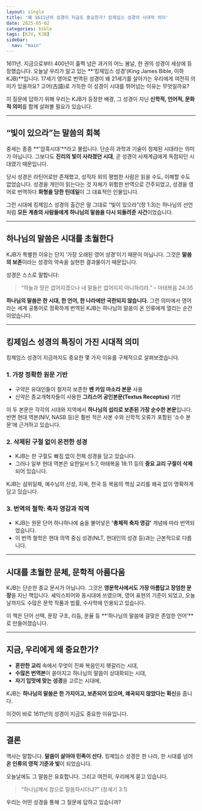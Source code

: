 ```yaml
---
layout: single
title: '왜 1611년의 성경이 지금도 중요한가? 킹제임스 성경의 시대적 의미'
date: 2025-05-02
categories: bible
tags: [KJV, KJB]
sidebar:
  nav: "main"
---
```


1611년. 지금으로부터 400년이 훌쩍 넘은 과거의 어느 봄날, 한 권의 성경이 세상에 등장했습니다. 오늘날 우리가 알고 있는 **‘킹제임스 성경’(King James Bible, 이하 KJB)**입니다. 17세기 영어로 번역된 성경이 왜 21세기를 살아가는 우리에게 여전히 의미가 있을까요? 고어(古語)로 가득한 이 성경이 시대를 뛰어넘는 이유는 무엇일까요?

이 질문에 답하기 위해 우리는 KJB가 등장한 배경, 그 성경이 지닌 **신학적, 언어적, 문화적 의미**를 함께 살펴볼 필요가 있습니다.

---

## “빛이 있으라”는 말씀의 회복

중세는 종종 **'암흑시대'**라고 불립니다. 단순히 과학과 기술이 정체된 시대라는 의미가 아닙니다. 그보다도 **진리의 빛이 사라졌던 시대**, 곧 성경이 사제계급에게 독점되던 시대였기 때문입니다.

당시 성경은 라틴어로만 존재했고, 성직자 외의 평범한 사람은 읽을 수도, 이해할 수도 없었습니다. 성경을 개인이 읽는다는 것 자체가 위험한 반역으로 간주되었고, 성경을 영어로 번역하다 **화형을 당한 틴데일**이 그 대표적인 인물입니다.

그런 시대에 킹제임스 성경의 출간은 말 그대로 “빛이 있으라”(창 1:3)는 하나님의 선언처럼 **모든 계층의 사람들에게 하나님의 말씀을 다시 되돌려준 사건**이었습니다.

---

## 하나님의 말씀은 시대를 초월한다

KJB가 특별한 이유는 단지 ‘가장 오래된 영어 성경’이기 때문이 아닙니다. 그것은 **말씀의 보존**이라는 성경의 약속을 실현한 결과물이기 때문입니다.

성경은 스스로 말합니다:

> “하늘과 땅은 없어지겠으나 내 말들은 없어지지 아니하리라.”
> – 마태복음 24:35

**하나님의 말씀은 한 시대, 한 언어, 한 나라에만 국한되지 않습니다.** 그런 의미에서 영어라는 세계 공통어로 정확하게 번역된 KJB는 하나님의 말씀이 온 인류에게 열리는 순간이었습니다.

---

## 킹제임스 성경의 특징이 가진 시대적 의미

킹제임스 성경이 지금까지도 중요한 몇 가지 이유를 구체적으로 살펴보겠습니다.

### 1. **가장 정확한 원문 기반**

* 구약은 유대인들이 철저히 보존한 **벤 카임 마소라 본문** 사용
* 신약은 종교개혁자들이 사용한 **그리스어 공인본문(Textus Receptus)** 기반

이 두 본문은 각각의 시대와 지역에서 **하나님의 섭리로 보존된 가장 순수한 본문**입니다. 반면 현대 역본(NIV, NASB 등)은 훨씬 적은 사본 수와 신학적 오류가 포함된 ‘소수 본문’에 근거하고 있습니다.

### 2. **삭제된 구절 없이 온전한 성경**

* KJB는 한 구절도 빠짐 없이 전체 성경을 담고 있습니다.
* 그러나 일부 현대 역본은 요한일서 5:7, 마태복음 18:11 등의 **중요 교리 구절이 삭제**되어 있습니다.

KJB는 삼위일체, 예수님의 신성, 지옥, 천국 등 복음의 핵심 교리를 왜곡 없이 명확하게 담고 있습니다.

### 3. **번역의 철학: 축자 영감과 직역**

* KJB는 원문 단어 하나하나에 숨을 불어넣은 **'총체적 축자 영감'** 개념에 따라 번역되었습니다.
* 이 번역 철학은 현대 의역 중심 성경(NLT, 현대인의 성경 등)과는 근본적으로 다릅니다.

---

## 시대를 초월한 문체, 문학적 아름다움

KJB는 단순한 종교 문서가 아닙니다. 그것은 **영문학사에서도 가장 아름답고 장엄한 문장**을 지닌 책입니다. 셰익스피어와 동시대에 쓰였으며, 영어 표현의 기준이 되었고, 오늘날까지도 수많은 문학 작품과 법률, 수사학에 인용되고 있습니다.

이 책은 단어 선택, 문장 구조, 리듬, 운율 등 **‘하나님의 말씀에 걸맞은 존엄한 언어’**로 만들어졌습니다.

---

## 지금, 우리에게 왜 중요한가?

* **혼란한 교리** 속에서 무엇이 진짜 복음인지 헷갈리는 시대,
* **수많은 번역본**이 쏟아지고 하나님의 말씀이 상대화되는 시대,
* **자기 입맛에 맞는 성경**을 고르는 시대에,

KJB는 **하나님의 말씀은 한 가지이고, 보존되어 있으며, 왜곡되지 않았다는 확신**을 줍니다.

이것이 바로 1611년의 성경이 지금도 중요한 이유입니다.

---

## 결론

역사는 말합니다.
**말씀이 살아야 민족이 산다.**
킹제임스 성경은 한 나라, 한 시대를 넘어 **온 인류의 영적 기준과 빛**이 되었습니다.

오늘날에도 그 말씀은 유효합니다.
그리고 여전히, 우리에게 묻고 있습니다.

> “하나님께서 참으로 말씀하시더냐?”
> (창세기 3:1)

우리는 어떤 성경을 통해 그 질문에 답하고 있습니까?
